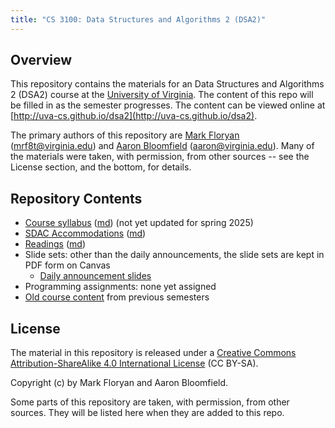 ```yaml
---
title: "CS 3100: Data Structures and Algorithms 2 (DSA2)"
---
```


Overview
--------

This repository contains the materials for an Data Structures and Algorithms 2 (DSA2) course at the [University of Virginia](http://www.virginia.edu).  The content of this repo will be filled in as the semester progresses.  The content can be viewed online at [http://uva-cs.github.io/dsa2](http://uva-cs.github.io/dsa2).

The primary authors of this repository are [Mark Floryan](https://markfloryan.github.io/mrf8t) ([mrf8t@virginia.edu](<mailto:mrf8t@virginia.edu>)) and [Aaron Bloomfield](http://www.cs.virginia.edu/~asb) ([aaron@virginia.edu](<mailto:aaron@virginia.edu>)). Many of the materials were taken, with permission, from other sources -- see the License section, and the bottom, for details.


Repository Contents
-------------------

- [Course syllabus](syllabus.html) ([md](syllabus.md)) (not yet updated for spring 2025)
- [SDAC Accommodations](sdac.html) ([md](sdac.md))
- [Readings](readings.html) ([md](readings.md))
- Slide sets: other than the daily announcements, the slide sets are kept in PDF form on Canvas
	- [Daily announcement slides](slides/announcements.html#/)
- Programming assignments: none yet assigned
- [Old course content](old.html) from previous semesters

License
-------

The material in this repository is released under a [Creative Commons Attribution-ShareAlike 4.0 International License](http://creativecommons.org/licenses/by-sa/4.0/) (CC BY-SA).

Copyright (c) by Mark Floryan and Aaron Bloomfield.

Some parts of this repository are taken, with permission, from other sources.  They will be listed here when they are added to this repo.
